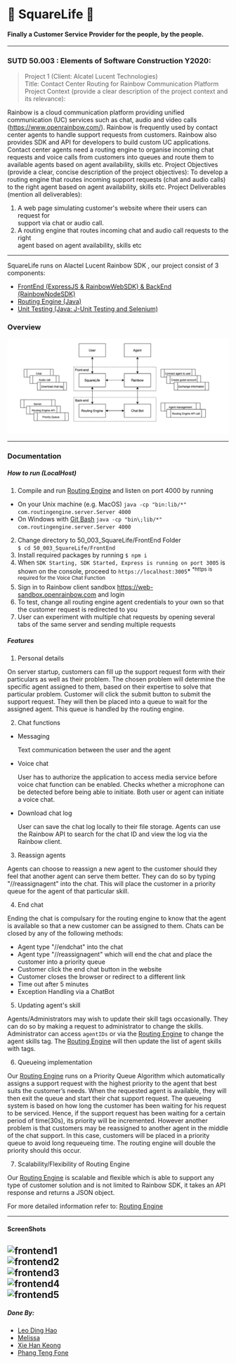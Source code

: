 
  
# 🔲 SquareLife 🔲    
 #### Finally a Customer Service Provider for the people, by the people.    
 ---    
### SUTD 50.003 : Elements of Software Construction Y2020: 
> Project 1 (Client: Alcatel Lucent Technologies)  
> Title: Contact Center Routing for Rainbow Communication Platform  
> Project Context (provide a clear description of the project context and its relevance):
 
 
 Rainbow is a cloud communication platform providing unified communication (UC) services such as chat, audio and video calls (https://www.openrainbow.com/). Rainbow is frequently used by contact center agents to handle support requests from customers. Rainbow also provides SDK and API for developers to build custom UC applications. Contact center agents need a routing engine to organise incoming chat requests and voice calls from customers into queues and route them to available agents based on agent availability, skills etc. Project Objectives (provide a clear, concise description of the project objectives): To develop a routing engine that routes incoming support requests (chat and audio calls) to the right agent based on agent availability, skills etc. Project Deliverables (mention all deliverables):    
    
1. A web page simulating customer's website where their users can request for    
   support via chat or audio call.    
2. A routing engine that routes incoming chat and audio call requests to the right    
   agent based on agent availability, skills etc    
    
---    
 SquareLife runs on Alactel Lucent Rainbow SDK , our project consist of 3 components:    
    
- [FrontEnd (ExpressJS & RainbowWebSDK) & BackEnd (RainbowNodeSDK)](/FrontEnd)    
- [Routing Engine (Java)](https://github.com/han-keong/routingengine)    
- [Unit Testing (Java: J-Unit Testing and Selenium)](/SquareLifeTest)    
### Overview
![overview](./Screenshots/overview.png)

---  
### Documentation    
 ##### How to run  (LocalHost)  
  1. Compile and run [Routing Engine](https://github.com/han-keong/routingengine) and listen on port 4000 by running   
- On your Unix machine (e.g. MacOS)
    ```java -cp "bin:lib/*" com.routingengine.server.Server 4000 ```  
- On Windows with  [Git Bash](https://www.atlassian.com/git/tutorials/install-git#windows)
    ```java -cp "bin\;lib/*" com.routingengine.server.Server 4000 ```
 2. Change directory to 50_003_SquareLife/FrontEnd Folder   
 ```$ cd 50_003_SquareLife/FrontEnd```  
3. Install required packages by running ```$ npm i```  
4. When ```SDK Starting, SDK Started, Express is running on port 3005``` is shown on the console, proceed to ```https://localhost:3005```*
<sup>*https is required for the Voice Chat Function</sup>
6. Sign in to Rainbow client sandbox https://web-sandbox.openrainbow.com and login    
7. To test, change all routing engine agent credentials to your own so that the customer request is redirected to you    
8. User can experiment with multiple chat requests by opening several tabs of the same server and sending multiple requests    
    
##### Features    
 1. Personal details    
    
On server startup, customers can fill up the support request form with their particulars as well as their problem. The chosen problem will determine the specific agent assigned to them, based on their expertise to solve that particular problem. Customer will click the submit button to submit the support request. They will then be placed into a queue to wait for the assigned agent. This queue is handled by the routing engine.    
    
2. Chat functions    
    
- Messaging
	
	Text communication between the user and the agent
- Voice chat    
    
  User has to authorize the application to access media service before voice chat function can be enabled. Checks whether a microphone can be detected before being able to initiate. Both user or agent can initiate a voice chat.    
    
- Download chat log    
    
  User can save the chat log locally to their file storage. Agents can use the Rainbow API to search for the chat ID and view the log via the Rainbow client.    
    
3. Reassign agents    
    
Agents can choose to reassign a new agent to the customer should they feel that another agent can serve them better. They can do so by typing "//reassignagent" into the chat. This will place the customer in a priority queue for the agent of that particular skill.    
    
4. End chat    
    
Ending the chat is compulsary for the routing engine to know that the agent is available so that a new customer can be assigned to them. Chats can be closed by any of the following methods:    
    
- Agent type "//endchat" into the chat    
- Agent type "//reassignagent" which will end the chat and place the customer into a priority queue    
- Customer click the end chat button in the website    
- Customer closes the browser or redirect to a different link    
- Time out after 5 minutes    
- Exception Handling via a ChatBot
    
5. Updating agent's skill    
    
Agents/Administrators may wish to update their skill tags occasionally. They can do so by making a request to administrator to change the skills. Administrator can access ```agentIDs``` or via the [Routing Engine](https://github.com/han-keong/routingengine) to change the agent skills tag. The [Routing Engine](https://github.com/han-keong/routingengine) will then update the list of agent skills with tags.    
    
6. Queueing implementation    
    
Our [Routing Engine](https://github.com/han-keong/routingengine) runs on a Priority Queue Algorithm which automatically assigns a support request with the highest priority to the agent that best suits the customer’s needs. When the requested agent is available, they will then exit the queue and start their chat support request. The queueing system is based on how long the customer has been waiting for his request to be serviced. Hence, if the support request has been waiting for a certain period of time(30s), its priority will be incremented. However another problem is that customers may be reassigned to another agent in the middle of the chat support. In this case, customers will be placed in a priority queue to avoid long requeueing time. The routing engine will double the priority should this occur.

7. Scalability/Flexibility of Routing Engine    

Our [Routing Engine](https://github.com/han-keong/routingengine) is scalable and flexible which is able to support any type of customer solution and is not limited to Rainbow SDK, it takes an API response and returns a JSON object.

For more detailed information refer to: [Routing Engine](https://github.com/han-keong/routingengine)

---
#### ScreenShots
  
![frontend1](./Screenshots/Front1.png)  
![frontend2](./Screenshots/Front2.png)  
![frontend3](./Screenshots/Front3.png)  
![frontend4](./Screenshots/Front4.png)  
![frontend5](./Screenshots/Front5.png)  
---    
 ##### Done By:    
 - [Leo Ding Hao](https://github.com/leo-dh)    
- [Melissa](https://github.com/Melissaa12)    
- [Xie Han Keong](https://github.com/han-keong)    
- [Phang Teng Fone](https://github.com/tengfone)
